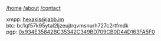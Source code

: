 <div class="navbar-wrap center">
	<div class="navbar">
		<a href="/">/home</a>
		<a href="/about">/about</a>
		<a href="/contact">/contact</a>
	</div>
</div>

xmpp: hexakis@jabb.im
<br>
btc: bc1qf57k95ytal2ljzeujtrqvmsnurh727c2rtfmdk
<br>
pgp: <a href="/pgp.txt">0x934E35842BC35342C349BD709CB0D44D163FA5F0</a>
